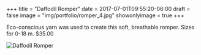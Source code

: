 +++
title = "Daffodil Romper" 
date =  2017-07-01T09:55:20-06:00
draft = false
image = "img/portfolio/romper_4.jpg"
showonlyimage = true
+++

Eco-conscious yarn was used to create this soft, breathable romper. 
Sizes for 0-18 m. 
$35.00

![Daffodil Romper](/img/portfolio/romper_4.jpg)
